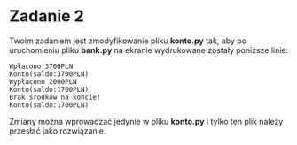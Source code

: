 # Zadanie 2

Twoim zadaniem jest zmodyfikowanie pliku **konto.py** tak, aby po uruchomieniu pliku **bank.py** na ekranie wydrukowane zostały poniższe linie:

```
Wpłacono 3700PLN
Konto(saldo:3700PLN)
Wypłacono 2000PLN
Konto(saldo:1700PLN)
Brak środków na koncie!
Konto(saldo:1700PLN)
```

Zmiany można wprowadzać jedynie w pliku **konto.py** i tylko ten plik należy przesłać jako rozwiązanie.
